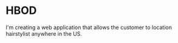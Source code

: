 # HBOD
I'm creating a web application that allows the customer to location hairstylist anywhere in the US. 
